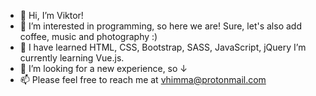 - 👋 Hi, I’m Viktor!
- 👀 I’m interested in programming, so here we are! Sure, let's also add coffee, music and photography :)
- 🌱 I have learned HTML, CSS, Bootstrap, SASS, JavaScript, jQuery I’m currently learning Vue.js.
- 💞️ I’m looking for a new experience, so &#8595;
- 📫 Please feel free to reach me at vhimma@protonmail.com
